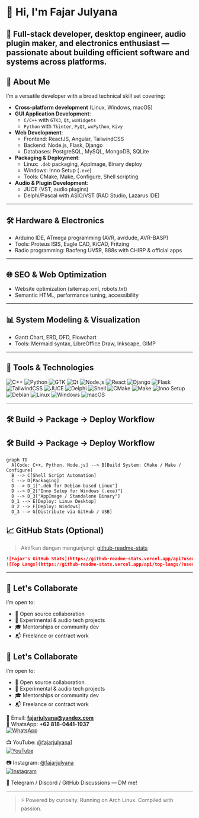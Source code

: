 # 👋 Hi, I'm Fajar Julyana

🎯 Full-stack developer, desktop engineer, audio plugin maker, and electronics enthusiast — passionate about building efficient software and systems across platforms.
---

## 🧠 About Me

I’m a versatile developer with a broad technical skill set covering:

- **Cross-platform development** (Linux, Windows, macOS)
- **GUI Application Development**:
  - `C/C++` with `GTK3`, `Qt`, `wxWidgets`
  - `Python` with `Tkinter`, `PyQt`, `wxPython`, `Kivy`
- **Web Development**:
  - Frontend: ReactJS, Angular, TailwindCSS
  - Backend: Node.js, Flask, Django
  - Databases: PostgreSQL, MySQL, MongoDB, SQLite
- **Packaging & Deployment**:
  - Linux: `.deb` packaging, AppImage, Binary deploy
  - Windows: Inno Setup (`.exe`)
  - Tools: CMake, Make, Configure, Shell scripting
- **Audio & Plugin Development**:
  - JUCE (VST, audio plugins)
  - Delphi/Pascal with ASIO/VST (RAD Studio, Lazarus IDE)

---

## 🛠️ Hardware & Electronics

- Arduino IDE, ATmega programming (AVR, avrdude, AVR-BASP)
- Tools: Proteus ISIS, Eagle CAD, KiCAD, Fritzing
- Radio programming: Baofeng UV5R, 888s with CHIRP & official apps

---

## 🌐 SEO & Web Optimization

- Website optimization (sitemap.xml, robots.txt)
- Semantic HTML, performance tuning, accessibility

---

## 📊 System Modeling & Visualization

- Gantt Chart, ERD, DFD, Flowchart
- Tools: Mermaid syntax, LibreOffice Draw, Inkscape, GIMP

---

## 🧰 Tools & Technologies

![C++](https://img.shields.io/badge/C++-00599C?style=for-the-badge&logo=c%2B%2B&logoColor=white)
![Python](https://img.shields.io/badge/Python-3776AB?style=for-the-badge&logo=python&logoColor=white)
![GTK](https://img.shields.io/badge/GTK-8BC34A?style=for-the-badge&logo=gnome&logoColor=white)
![Qt](https://img.shields.io/badge/Qt-41CD52?style=for-the-badge&logo=qt&logoColor=white)
![Node.js](https://img.shields.io/badge/Node.js-339933?style=for-the-badge&logo=node.js&logoColor=white)
![React](https://img.shields.io/badge/React-61DAFB?style=for-the-badge&logo=react&logoColor=black)
![Django](https://img.shields.io/badge/Django-092E20?style=for-the-badge&logo=django&logoColor=white)
![Flask](https://img.shields.io/badge/Flask-000000?style=for-the-badge&logo=flask&logoColor=white)
![TailwindCSS](https://img.shields.io/badge/TailwindCSS-38B2AC?style=for-the-badge&logo=tailwind-css&logoColor=white)
![JUCE](https://img.shields.io/badge/JUCE-A558A0?style=for-the-badge)
![Delphi](https://img.shields.io/badge/Delphi-EA1F24?style=for-the-badge)
![Shell](https://img.shields.io/badge/Shell-Bash-4EAA25?style=for-the-badge&logo=gnu-bash&logoColor=white)
![CMake](https://img.shields.io/badge/CMake-064F8C?style=for-the-badge&logo=cmake&logoColor=white)
![Make](https://img.shields.io/badge/Make-1572B6?style=for-the-badge&logo=gnu&logoColor=white)
![Inno Setup](https://img.shields.io/badge/InnoSetup-FF4500?style=for-the-badge)
![Debian](https://img.shields.io/badge/Debian-A81D33?style=for-the-badge&logo=debian&logoColor=white)
![Linux](https://img.shields.io/badge/Linux-FCC624?style=for-the-badge&logo=linux&logoColor=black)
![Windows](https://img.shields.io/badge/Windows-0078D6?style=for-the-badge&logo=windows&logoColor=white)
![macOS](https://img.shields.io/badge/macOS-000000?style=for-the-badge&logo=apple&logoColor=white)

---

## 🛠️ Build → Package → Deploy Workflow

## 🛠️ Build → Package → Deploy Workflow

```mermaid
graph TD
  A[Code: C++, Python, Node.js] --> B[Build System: CMake / Make / Configure]
  B --> C[Shell Script Automation]
  C --> D[Packaging]
  D --> D_1[".deb for Debian-based Linux"]
  D --> D_2["Inno Setup for Windows (.exe)"]
  D --> D_3["AppImage / Standalone Binary"]
  D_1 --> E[Deploy: Linux Desktop]
  D_2 --> F[Deploy: Windows]
  D_3 --> G[Distribute via GitHub / USB]
```

## 📈 GitHub Stats (Optional)

> Aktifkan dengan mengunjungi: [github-readme-stats](https://github.com/anuraghazra/github-readme-stats)

```markdown
![Fajar's GitHub Stats](https://github-readme-stats.vercel.app/api?username=fajarjulyana-coder&show_icons=true&theme=radical)
![Top Langs](https://github-readme-stats.vercel.app/api/top-langs/?username=fajarjulyana-coder&layout=compact&theme=radical)
```

---

## 🤝 Let's Collaborate

I’m open to:

* 🔧 Open source collaboration
* 🧪 Experimental & audio tech projects
* 🎓 Mentorships or community dev
* 📬 Freelance or contract work

## 🤝 Let's Collaborate

I’m open to:

- 🔧 Open source collaboration  
- 🧪 Experimental & audio tech projects  
- 🎓 Mentorships or community dev  
- 📬 Freelance or contract work

📧 Email: **[fajarjulyana@yandex.com](mailto:fajarjulyana@yandex.com)**  
📱 WhatsApp: **+62 818-0441-1937**  
[![WhatsApp](https://img.shields.io/badge/Chat%20on-WhatsApp-25D366?style=flat&logo=whatsapp&logoColor=white)](https://wa.me/6281804411937)

📺 YouTube: [@fajarjulyana1](https://www.youtube.com/@fajarjulyana1)  
[![YouTube](https://img.shields.io/badge/Subscribe-YouTube-red?style=flat&logo=youtube&logoColor=white)](https://www.youtube.com/@fajarjulyana1)

📷 Instagram: [@fajarjulyana](https://www.instagram.com/fajarjulyana/)  
[![Instagram](https://img.shields.io/badge/Follow-Instagram-E4405F?style=flat&logo=instagram&logoColor=white)](https://www.instagram.com/fajarjulyana/)

💬 Telegram / Discord / GitHub Discussions — DM me!


---

> ⚡ Powered by curiosity. Running on Arch Linux. Compiled with passion.

```


